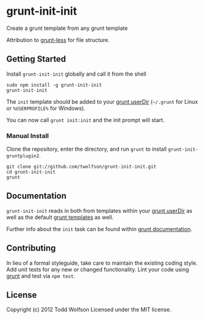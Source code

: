 # grunt-init-init

Create a grunt template from any grunt template

Attribution to [grunt-less](https://github.com/jharding/grunt-less) for file structure.

## Getting Started
Install `grunt-init-init` globally and call it from the shell
```shell
sudo npm install -g grunt-init-init
grunt-init-init
```

The `init` template should be added to your [grunt userDir][grunt_userdir] (`~/.grunt` for Linux or `%USERPROFILE%` for Windows).

You can now call `grunt init:init` and the init prompt will start.

### Manual Install
Clone the repository, enter the directory, and run `grunt` to install `grunt-init-gruntplugin2`.
```shell
git clone git://github.com/twolfson/grunt-init-init.git
cd grunt-init-init
grunt
```

[grunt]: http://gruntjs.com/
[getting_started]: https://github.com/gruntjs/grunt/blob/master/docs/getting_started.md
[grunt_userdir]: https://github.com/gruntjs/grunt/blob/master/docs/api_file.md
[grunt_templates]: https://github.com/gruntjs/grunt/blob/master/docs/task_init.md#built-in-templates
[grunt_init]: https://github.com/gruntjs/grunt/blob/master/docs/task_init.md

## Documentation
`grunt-init-init` reads in both from templates within your [grunt userDir][grunt_userdir] as well as the default [grunt templates][grunt_templates] as well.

Further info about the `init` task can be found within [grunt documentation][grunt_init].

## Contributing
In lieu of a formal styleguide, take care to maintain the existing coding style. Add unit tests for any new or changed functionality. Lint your code using [grunt][grunt] and test via `npm test`.

## License
Copyright (c) 2012 Todd Wolfson
Licensed under the MIT license.

